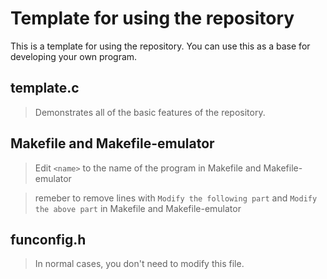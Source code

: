 # Template for using the repository
This is a template for using the repository. You can use this as a base for developing your own program.

## template.c
> Demonstrates all of the basic features of the repository.
## Makefile and Makefile-emulator
> Edit `<name>` to the name of the program in Makefile and Makefile-emulator

> remeber to remove lines with `Modify the following part` and `Modify the above part` in Makefile and Makefile-emulator

## funconfig.h
> In normal cases, you don't need to modify this file.